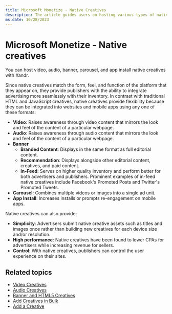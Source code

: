 ```yaml
---
title: Microsoft Monetize - Native Creatives
description: The article guides users on hosting various types of native creatives, including video, audio, banner, carousel, and app install, using Xandr.
ms.date: 10/28/2023
---
```


# Microsoft Monetize - Native creatives

You can host video, audio, banner, carousel, and app install native creatives with Xandr.

Since native creatives match the form, feel, and function of the platform that they appear on, they provide publishers with the ability to integrate advertising more seamlessly with their inventory. In contrast with traditional HTML and JavaScript creatives, native creatives provide flexibility because they can be integrated into
websites and mobile apps using any one of these formats:

- **Video**: Raises awareness through video content that mirrors the look and feel of the content of a particular webpage.
- **Audio**: Raises awareness through audio content that mirrors the look and feel of the content of a particular webpage.
- **Banner**
  - **Branded Content**: Displays in the same format as full editorial content.
  - **Recommendation**: Displays alongside other editorial content, creatives, and paid content.
  - **In-Feed**: Serves on higher quality inventory and perform better for both advertisers and publishers. Prominent examples of in-feed native creatives include Facebook's Promoted Posts and Twitter's Promoted Tweets.
- **Carousel**: Combines multiple videos or images into a single ad unit.
- **App Install**: Increases installs or prompts re-engagement on mobile apps.

Native creatives can also provide:

- **Simplicity**: Advertisers submit native creative assets such as titles and images once rather than building new creatives for each device size and/or resolution.
- **High performance**: Native creatives have been found to lower CPAs for advertisers while increasing revenue for sellers.
- **Control**: With native creatives, publishers can control the user experience on their sites.

## Related topics

- [Video Creatives](video-creatives.md)
- [Audio Creatives](audio-creatives.md)
- [Banner and HTML5 Creatives](banner-and-html5-creatives.md)
- [Add Creatives in Bulk](add-creatives-in-bulk.md)
- [Add a Creative](add-a-creative.md)

